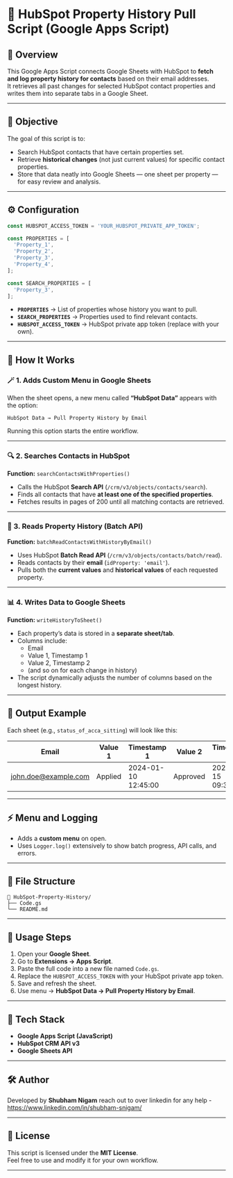 # 🧩 HubSpot Property History Pull Script (Google Apps Script)

## 📘 Overview

This Google Apps Script connects Google Sheets with HubSpot to **fetch and log property history for contacts** based on their email addresses.  
It retrieves all past changes for selected HubSpot contact properties and writes them into separate tabs in a Google Sheet.

---

## 🎯 Objective

The goal of this script is to:

- Search HubSpot contacts that have certain properties set.
- Retrieve **historical changes** (not just current values) for specific contact properties.
- Store that data neatly into Google Sheets — one sheet per property — for easy review and analysis.

---

## ⚙️ Configuration

```javascript
const HUBSPOT_ACCESS_TOKEN = 'YOUR_HUBSPOT_PRIVATE_APP_TOKEN';

const PROPERTIES = [
  'Property_1',
  'Property_2',
  'Property_3',
  'Property_4',
];

const SEARCH_PROPERTIES = [
  'Property_3',
];
```

- **`PROPERTIES`** → List of properties whose history you want to pull.  
- **`SEARCH_PROPERTIES`** → Properties used to find relevant contacts.  
- **`HUBSPOT_ACCESS_TOKEN`** → HubSpot private app token (replace with your own).

---

## 🧠 How It Works

### 🪄 1. Adds Custom Menu in Google Sheets

When the sheet opens, a new menu called **“HubSpot Data”** appears with the option:

```
HubSpot Data → Pull Property History by Email
```

Running this option starts the entire workflow.

---

### 🔍 2. Searches Contacts in HubSpot

**Function:** `searchContactsWithProperties()`

- Calls the HubSpot **Search API** (`/crm/v3/objects/contacts/search`).
- Finds all contacts that have **at least one of the specified properties**.
- Fetches results in pages of 200 until all matching contacts are retrieved.

---

### 🧩 3. Reads Property History (Batch API)

**Function:** `batchReadContactsWithHistoryByEmail()`

- Uses HubSpot **Batch Read API** (`/crm/v3/objects/contacts/batch/read`).
- Reads contacts by their **email** (`idProperty: 'email'`).
- Pulls both the **current values** and **historical values** of each requested property.

---

### 📊 4. Writes Data to Google Sheets

**Function:** `writeHistoryToSheet()`

- Each property’s data is stored in a **separate sheet/tab**.
- Columns include:
  - Email
  - Value 1, Timestamp 1
  - Value 2, Timestamp 2
  - (and so on for each change in history)
- The script dynamically adjusts the number of columns based on the longest history.

---

## 📁 Output Example

Each sheet (e.g., `status_of_acca_sitting`) will look like this:

| Email | Value 1 | Timestamp 1 | Value 2 | Timestamp 2 |
|--------|----------|-------------|----------|-------------|
| john.doe@example.com | Applied | 2024-01-10 12:45:00 | Approved | 2024-02-15 09:30:00 |

---

## ⚡ Menu and Logging

- Adds a **custom menu** on open.
- Uses `Logger.log()` extensively to show batch progress, API calls, and errors.

---

## 🧱 File Structure

```
📁 HubSpot-Property-History/
├── Code.gs
└── README.md
```

---

## 🚀 Usage Steps

1. Open your **Google Sheet**.
2. Go to **Extensions → Apps Script**.
3. Paste the full code into a new file named `Code.gs`.
4. Replace the `HUBSPOT_ACCESS_TOKEN` with your HubSpot private app token.
5. Save and refresh the sheet.
6. Use menu → **HubSpot Data → Pull Property History by Email**.

---

## 🧩 Tech Stack

- **Google Apps Script (JavaScript)**
- **HubSpot CRM API v3**
- **Google Sheets API**

---

## 🛠️ Author

Developed by **Shubham Nigam** reach out to  over linkedin for any help - https://www.linkedin.com/in/shubham-snigam/

---

## 🪪 License

This script is licensed under the **MIT License**.  
Feel free to use and modify it for your own workflow.
****
